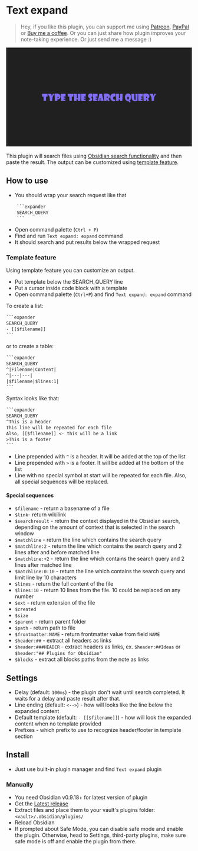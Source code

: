 # Text expand

> Hey, if you like this plugin, you can support me using [Patreon](https://patreon.com/mrjackphil), [PayPal](https://www.paypal.com/paypalme/mrjackphil) or [Buy me a coffee](https://www.buymeacoffee.com/mrjackphil).
> Or you can just share how plugin improves your note-taking experience.
> Or just send me a message :)

![](./screenshots/1.gif)

This plugin will search files using [Obsidian search functionality](https://publish.obsidian.md/help/Plugins/Search)
and then paste the result. The output can be customized using [template feature](#template-feature).

## How to use
- You should wrap your search request like that
```
    ```expander
    SEARCH_QUERY
    ```
```
- Open command palette (`Ctrl + P`)
- Find and run `Text expand: expand` command
- It should search and put results below the wrapped request

### Template feature
Using template feature you can customize an output. 
- Put template below the SEARCH_QUERY line
- Put a cursor inside code block with a template
- Open command palette (`Ctrl+P`) and find `Text expand: expand` command

To create a list:

    ```expander
    SEARCH_QUERY
    - [[$filename]]
    ```

or to create a table:

    ```expander
    SEARCH_QUERY
    ^|Filename|Content|
    ^|---|---|
    |$filename|$lines:1|
    ```


Syntax looks like that:

    ```expander
    SEARCH_QUERY
    ^This is a header
    This line will be repeated for each file
    Also, [[$filename]] <- this will be a link
    >This is a footer
    ```

- Line prepended with `^` is a header. It will be added at the top of the list
- Line prepended with `>` is a footer. It will be added at the bottom of the list
- Line with no special symbol at start will be repeated for each file. Also, all special sequences will be replaced.

#### Special sequences
- `$filename` - return a basename of a file
- `$link`- return wikilink
- `$searchresult` - return the context displayed in the Obsidian search, depending on the amount of context that is selected in the search window
- `$matchline` - return the line which contains the search query
- `$matchline:2` - return the line which contains the search query and 2 lines after and before matched line
- `$matchline:+2` - return the line which contains the search query and 2 lines after matched line
- `$matchline:0:10` - return the line which contains the search query and limit line by 10 characters
- `$lines` - return the full content of the file
- `$lines:10` - return 10 lines from the file. 10 could be replaced on any number
- `$ext` - return extension of the file
- `$created`
- `$size`
- `$parent` - return parent folder
- `$path` - return path to file
- `$frontmatter:NAME` - return frontmatter value from field `NAME`
- `$header:##` - extract all headers as links
- `$header:###HEADER` - extract headers as links, ex. `$header:##Ideas` or `$header:"## Plugins for Obsidian"`
- `$blocks` - extract all blocks paths from the note as links

## Settings
- Delay (default: `100ms`) - the plugin don't wait until search completed. It waits for a delay and paste result after that.
- Line ending (default: `<-->`) - how will looks like the line below the expanded content
- Default template (default: `- [[$filename]]`) - how will look the expanded content when no template provided
- Prefixes - which prefix to use to recognize header/footer in template section

## Install
- Just use built-in plugin manager and find `Text expand` plugin

### Manually
- You need Obsidian v0.9.18+ for latest version of plugin
- Get the [Latest release](https://github.com/mrjackphil/obsidian-text-expand/releases/latest)
- Extract files and place them to your vault's plugins folder: `<vault>/.obsidian/plugins/`
- Reload Obsidian
- If prompted about Safe Mode, you can disable safe mode and enable the plugin. Otherwise, head to Settings, third-party plugins, make sure safe mode is off and enable the plugin from there.

